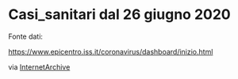 # Casi_sanitari dal 26 giugno 2020

Fonte dati:

https://www.epicentro.iss.it/coronavirus/dashboard/inizio.html

via [InternetArchive](https://web.archive.org/web/*/https://www.epicentro.iss.it/coronavirus/dashboard/inizio.html)
